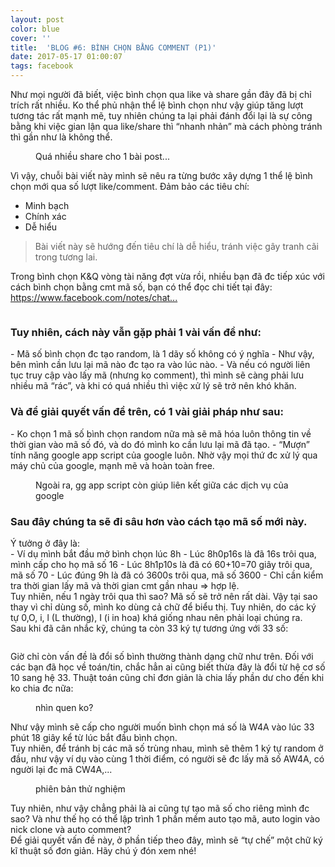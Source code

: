 ```yaml
---
layout: post
color: blue
cover: ''
title:  'BLOG #6: BÌNH CHỌN BẰNG COMMENT (P1)'
date: 2017-05-17 01:00:07
tags: facebook
---
```

<div class="_2cuy _3dgx _2vxa" style="">Như mọi người đã biết, việc bình chọn qua like và share gần đây đã bị <span class="_4yxo" style="">chỉ trích</span> rất nhiều. Ko thể phủ nhận thể lệ bình chọn như vậy giúp <span class="_4yxo" style="">tăng lượt tương tác</span> rất mạnh mẽ, tuy nhiên chúng ta lại phải đánh đổi lại là <span class="_4yxo" style="">sự công bằng</span> khi việc gian lận qua like/share thì “nhanh nhản” mà cách <span class="_4yxo" style="">phòng tránh</span> thì gần như <span class="_4yxo" style="">là không thể</span>. </div><figure class="_2cuy _4nuy _2vxa" style=""><div class="_h2x _h2y" style=""><img class="_h2z _297z _usd img" src="https://scontent-hkg3-1.xx.fbcdn.net/v/t1.0-9/18446901_230058517488770_1500644831385527397_n.png?oh=b1995cf91e5e996a1d28f0bd2361b067&amp;oe=59BE3808" alt=""   style=""><div class="_h2w _50f8 _50f4" style="">Quá nhiều share cho 1 bài post...</div></div></figure><div class="_2cuy _3dgx _2vxa" style=""> Vì vậy, chuỗi bài viết này mình sẽ nêu ra từng bước xây dựng 1 <span class="_4yxo" style="">thể lệ bình chọn mới</span> qua số lượt like/comment. Đảm bảo các tiêu chí:</div><ul class="_5a_q _5yj1"   style=""><li class="_2cuy _509q _2vxa" style=""><span class="_4yxo" style="">Minh bạch</span></li><li class="_2cuy _509q _2vxa" style=""><span class="_4yxo" style="">Chính xác</span></li><li class="_2cuy _509q _2vxa" style=""><span class="_4yxo" style="">Dễ hiểu</span></li></ul><blockquote class="_2cuy _509u _2vxa" style="">Bài viết này sẽ hướng đến tiêu chí là <span class="_4yxo" style="">dễ hiểu</span>, tránh việc gây tranh cãi trong tương lai.</blockquote><div class="_2cuy _3dgx _2vxa" style="">Trong bình chọn K&amp;Q vòng tài năng đợt vừa rồi, nhiều bạn đã đc tiếp xúc với cách bình chọn bằng cmt mã số, bạn có thể đọc chi tiết tại đây: <a href="https://www.facebook.com/notes/chatbot-cnh/blog-2-b%C3%ACnh-ch%E1%BB%8Dn-qua-facebook/221010428393579/" style="">https://www.facebook.com/notes/chat...</a></div><figure class="_2cuy _4nuy _2vxa" style=""><div class="_h2x" style=""><img class="_h2z _297z _usd img" src="https://scontent-hkg3-1.xx.fbcdn.net/v/t1.0-9/18446709_230058707488751_4158606287713707605_n.png?oh=c58f1ab99b24ef30edecfdcd9663049c&amp;oe=59B673DB" alt=""   style=""></div></figure><h3 class="_2cuy _50a1 _2vxa" style=""> Tuy nhiên, cách này vẫn gặp phải 1 vài vấn đề như:</h3><div class="_2cuy _3dgx _2vxa" style="">- Mã số bình chọn đc tạo random, là 1 dãy số <span class="_4yxo" style="">không có ý nghĩa </span>- Như vậy, bên mình <span class="_4yxo" style="">cần lưu lại</span> mã nào đc tạo ra <span class="_4yxo" style="">vào lúc nào</span>. - Và nếu có người <span class="_4yxo" style="">liên tục</span> truy cập vào lấy mã (nhưng ko comment), thì mình sẽ càng phải lưu nhiều mã “rác”, và khi có quá nhiều thì việc xử lý sẽ trở nên <span class="_4yxo" style="">khó khăn</span>.</div><h3 class="_2cuy _50a1 _2vxa" style="">Và để giải quyết vấn đề trên, có 1 vài giải pháp như sau:</h3><div class="_2cuy _3dgx _2vxa" style="">- Ko chọn 1 mã số bình chọn random nữa mà sẽ<span class="_4yxo" style=""> mã hóa</span> luôn thông tin về<span class="_4yxo" style=""> thời gian</span> vào mã số đó, và do đó mình ko cần lưu lại mã đã tạo. - “Mượn” tính năng<span class="_4yxo" style=""> google app script</span> của google luôn. Nhờ vậy mọi thứ đc xử lý qua máy chủ của google, mạnh mẽ và hoàn toàn free.</div><figure class="_2cuy _4nuy _2vxa" style=""><div class="_h2x _h2y" style=""><img class="_h2z _297z _usd img" src="https://scontent-hkg3-1.xx.fbcdn.net/v/t31.0-8/p720x720/18451418_230059174155371_3966597226824974765_o.png?oh=652e4bd9dd5697fd36e51b1c0436d904&amp;oe=597BD745" alt=""   style=""><div class="_h2w _50f8 _50f4" style="">Ngoài ra, gg app script còn giúp liên kết giữa các dịch vụ của google</div></div></figure><h3 class="_2cuy _50a1 _2vxa" style="">Sau đây chúng ta sẽ đi sâu hơn vào cách tạo mã số mới này.</h3><div class="_2cuy _3dgx _2vxa" style="">Ý tưởng ở đây là:</div><div class="_2cuy _3dgx _2vxa" style="">- Ví dụ mình bắt đầu mở bình chọn lúc 8h - Lúc 8h0p16s là đã 16s trôi qua, mình cấp cho họ mã số 16 - Lúc 8h1p10s là đã có 60+10=70 giây trôi qua, mã số 70 - Lúc đúng 9h là đã có 3600s trôi qua, mã số 3600 - <span class="_4yxo" style="">Chỉ cần kiểm tra thời gian lấy mã và thời gian cmt gần nhau =&gt; hợp lệ.</span></div><div class="_2cuy _3dgx _2vxa" style=""> Tuy nhiên, nếu <span class="_4yxo" style="">1 ngày trôi qua</span> thì sao? Mã số sẽ trở nên <span class="_4yxo" style="">rất dài</span>. Vậy tại sao thay vì chỉ dùng số, mình ko dùng <span class="_4yxo" style="">cả chữ</span> để biểu thị. Tuy nhiên, do các ký tự 0,O, i, l (L thường), I (i in hoa) khá giống nhau nên phải loại chúng ra.</div><div class="_2cuy _3dgx _2vxa" style="">Sau khi đã cân nhắc kỹ, chúng ta còn <span class="_4yxo" style="">33 ký tự</span> tương ứng với 33 số: </div><figure class="_2cuy _4nuy _2vxa" style=""><div class="_h2x" style=""><img class="_h2z _297z _usd img" src="https://scontent-hkg3-1.xx.fbcdn.net/v/t1.0-9/18485340_230059384155350_1682444876001458467_n.png?oh=4c00450fe7f123b3dc1f326c5a018439&amp;oe=59B8C830" alt=""   style=""></div></figure><div class="_2cuy _3dgx _2vxa" style=""> Giờ chỉ còn vấn đề là đổi số bình thường thành dạng chữ như trên. Đối với các bạn đã học về toán/tin, chắc hẳn ai cũng biết thừa đây là đổi từ <span class="_4yxo" style="">hệ cơ số 10</span> sang<span class="_4yxo" style=""> hệ 33</span>. Thuật toán cũng chỉ đơn giản là <span class="_4yxo" style="">chia lấy phần dư</span> cho đến khi ko chia đc nữa: </div><figure class="_2cuy _4nuy _2vxa" style=""><div class="_h2x _h2y" style=""><img class="_h2z _297z _usd img" src="https://scontent-hkg3-1.xx.fbcdn.net/v/t1.0-9/18425183_230059667488655_1423962614375565345_n.png?oh=2f09b4d28b7c1a96acbff560ed8475fb&amp;oe=59BE0C60" alt=""   style=""><div class="_h2w _50f8 _50f4" style="">nhìn quen ko?</div></div></figure><div class="_2cuy _3dgx _2vxa" style=""> Như vậy mình sẽ cấp cho người muốn bình chọn má số là <span class="_4yxo" style="">W4A</span> vào lúc <span class="_4yxo" style="">33 phút 18 giây</span> kể từ lúc bắt đầu bình chọn.</div><div class="_2cuy _3dgx _2vxa" style="">Tuy nhiên, để tránh bị các mã số trùng nhau, mình sẽ<span class="_4yxo" style=""> thêm 1 ký tự random</span> ở đầu, như vậy ví dụ vào cùng 1 thời điểm, có người sẽ đc lấy mã số AW4A, có người lại đc mã CW4A,...</div><figure class="_2cuy _4nuy _2vxa" style=""><div class="_h2x _h2y" style=""><img class="_h2z _297z _usd img" src="https://scontent-hkg3-1.xx.fbcdn.net/v/t31.0-8/18422341_230059914155297_5582713881544753116_o.png?oh=18e31d5e9c5db8ea6a05b2224604a03f&amp;oe=59C0E313" alt=""   style=""><div class="_h2w _50f8 _50f4" style="">phiên bản thử nghiệm</div></div></figure><div class="_2cuy _3dgx _2vxa" style=""> Tuy nhiên, như vậy chẳng phải là ai cũng tự tạo mã số cho riêng mình đc sao? Và như thế họ có thể lập trình 1 phần mềm <span class="_4yxo" style="">auto</span> tạo mã, <span class="_4yxo" style="">auto</span> login vào nick clone và <span class="_4yxo" style="">auto</span> comment?</div><div class="_2cuy _3dgx _2vxa" style="">Để giải quyết vấn đề này, ở phần tiếp theo đây, mình sẽ “tự chế” một <span class="_4yxo" style="">chữ ký kĩ thuật số đơn giản</span>. Hãy chú ý đón xem nhé!</div>   